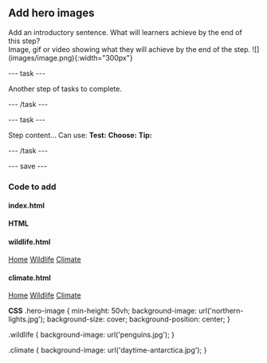 ## Add hero images

<div style="display: flex; flex-wrap: wrap">
<div style="flex-basis: 200px; flex-grow: 1; margin-right: 15px;">
Add an introductory sentence. What will learners achieve by the end of this step?
</div>
<div>
Image, gif or video showing what they will achieve by the end of the step. ![](images/image.png){:width="300px"}
</div>
</div>

--- task ---

Another step of tasks to complete.

--- /task ---

--- task ---

Step content... 
Can use:
**Test:**
**Choose:**
**Tip:**

--- /task ---

--- save ---

### Code to add

#### index.html

**HTML**
<div class="hero-image"></div>

#### wildlife.html

<div class="navigation-items" id="navigation-items">
        <a href="index.html">Home</a>
        <a href="wildlife.html" class="active">Wildlife</a>
        <a href="climate.html">Climate</a>
    </div>
</nav>
<div class="hero-image wildlife"></div>

#### climate.html

<div class="navigation-items" id="navigation-items">
        <a href="index.html">Home</a>
        <a href="wildlife.html">Wildlife</a>
        <a href="climate.html" class="active">Climate</a>
    </div>
</nav>
<div class="hero-image climate"></div>

**CSS**
.hero-image {
    min-height: 50vh;
    background-image: url('northern-lights.jpg'); 
    background-size: cover;
    background-position: center;
}

.wildlife {
    background-image: url('penguins.jpg');
}

.climate {
    background-image: url('daytime-antarctica.jpg');
}
